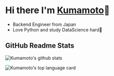 # Hi there I'm [Kumamoto](https://twitter.com/digitalhimiko)🐬

- Backend Engineer from Japan
- Love Python and study DataScience hard🤪

## GitHub Readme Stats

![Kumamoto's github stats](https://github-readme-stats.vercel.app/api?username=Kumamoto-Hamachi&count_private=true&show_icons=true&theme=vue)

![Kumamoto's top language card](https://github-readme-stats.vercel.app/api/top-langs/?username=Kumamoto-Hamachi)
